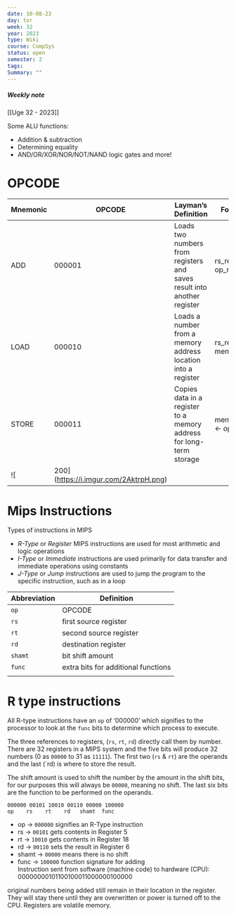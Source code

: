 ```yaml
---
date: 10-08-23
day: tor
week: 32
year: 2023
type: Wiki
course: CompSys
status: open
semester: 2
tags:
Summary: ""
---
```

##### Weekly note
[[Uge 32 - 2023]]


Some ALU functions:
  - Addition & subtraction
  - Determining equality
  - AND/OR/XOR/NOR/NOT/NAND logic gates and more!
# OPCODE

| Mnemonic | OPCODE | Layman’s Definition                                                          | Formal Definition              |
| -------- | ------ | ---------------------------------------------------------------------------- | ------------------------------ |
| ADD      | 000001 | Loads two numbers from registers and  <br>saves result into another register | rs_reg <- op_reg_1 + op_reg_2  |
| LOAD     | 000010 | Loads a number from a memory address  <br>location into a register           | rs_reg <- mem[op_reg_1_addr]   |
| STORE    | 000011 | Copies data in a register to a  <br>memory address for long-term storage     | mem[op_reg_1_addr] <- op_reg_2 |
![|200](https://i.imgur.com/2AktrpH.png)
# Mips Instructions
Types of instructions in MIPS
- _R-Type_ or _Register_ MIPS instructions are used for most arithmetic and logic operations
- _I-Type_ or _Immediate_ instructions are used primarily for data transfer and immediate operations using constants
- _J-Type_ or _Jump_ instructions are used to jump the program to the specific instruction, such as in a loop

| Abbreviation | Definition                          |
| ------------ | ----------------------------------- |
| `op`         | OPCODE                              |
| `rs`         | first source register               |
| `rt`         | second source register              |
| `rd`         | destination register                |
| `shamt`      | bit shift amount                    |
| `func`       | extra bits for additional functions |
|              |                                     |

# R type instructions
All R-type instructions have an `op` of ‘000000’ which signifies to the processor to look at the `func` bits to determine which process to execute.

The three references to registers, (`rs`, `rt`, `rd`) directly call them by number. There are 32 registers in a MIPS system and the five bits will produce 32 numbers (0 as `00000` to 31 as `11111`). The first two (`rs` & `rt`) are the operands and the last (`rd) is where to store the result.

The shift amount is used to shift the number by the amount in the shift bits, for our purposes this will always be `00000`, meaning no shift. The last six bits are the function to be performed on the operands.

```
000000 00101 10010 00110 00000 100000  
op    rs    rt    rd   shamt  func
```
- op -> `000000` signifies an R-Type instruction
- rs -> `00101` gets contents in Register 5
- rt -> `10010` gets contents in Register 18
- rd -> `00110` sets the result in Register 6
- shamt -> `00000` means there is no shift
- func -> `100000` function signature for adding
Instruction sent from software (machine code) to hardware (CPU):
00000000101100100011000000100000

original numbers being added still remain in their location in the register. They will stay there until they are overwritten or power is turned off to the CPU. Registers are volatile memory.
